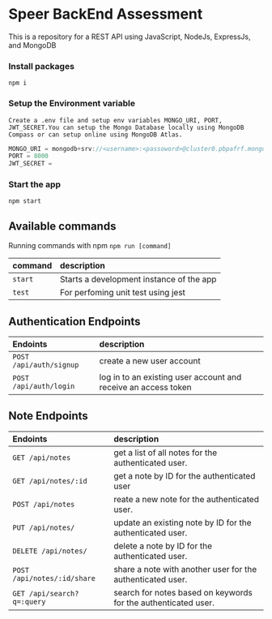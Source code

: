 # Speer BackEnd Assessment
<p>This is a repository for a REST API using JavaScript, NodeJs, ExpressJs, and MongoDB</p>

### Install packages

```shell
npm i
```

### Setup the Environment variable

`Create a .env file and setup env variables MONGO_URI, PORT, JWT_SECRET.You can setup the Mongo Database locally using MongoDB Compass or can setup online using MongoDB Atlas.`

```js
MONGO_URI = mongodb+srv://<username>:<passoword>@cluster0.pbpafrf.mongodb.net/
PORT = 8000
JWT_SECRET = 
```

### Start the app

```shell
npm start
```

## Available commands

Running commands with npm `npm run [command]`

| command         | description                              |
| :-------------- | :--------------------------------------- |
| `start`         | Starts a development instance of the app |
| `test`          | For perfoming unit test using jest       |




## Authentication Endpoints

|          Endoints       |                            description                              |
| :-----------------------| :-------------------------------------------------------------------|
| `POST /api/auth/signup` | create a new user account                                           |
| `POST /api/auth/login`  | log in to an existing user account and receive an access token      |

## Note Endpoints

|           Endoints          |                         description                                 |
| :---------------------------| :-------------------------------------------------------------------|
| `GET /api/notes`            | get a list of all notes for the authenticated user.                 |
| `GET /api/notes/:id `       | get a note by ID for the authenticated user                         |
| `POST /api/notes`           | reate a new note for the authenticated user.                        |
| `PUT /api/notes/`           | update an existing note by ID for the authenticated user.           |
| `DELETE /api/notes/`        | delete a note by ID for the authenticated user.                     |
| `POST /api/notes/:id/share` | share a note with another user for the authenticated user.          |
| `GET /api/search?q=:query`  | search for notes based on keywords for the authenticated user.      |


